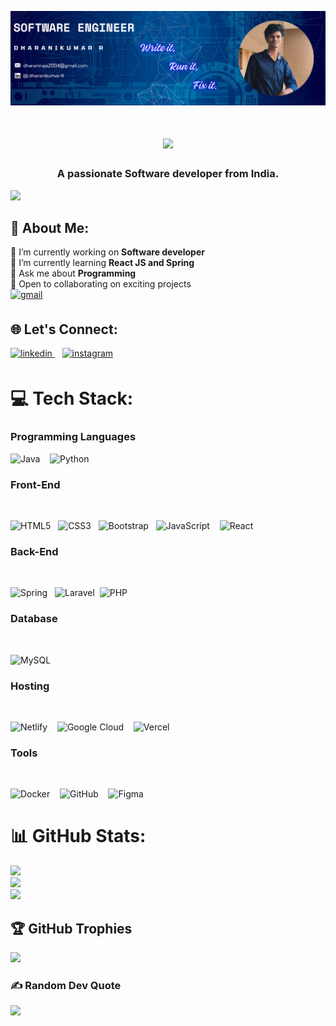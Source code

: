 ![logo](https://github.com/dharanikumar07/dharanikumar07/blob/main/Github.png)
<br>
<h1 align="center">
  <a href="https://git.io/typing-svg">
    <img src="https://readme-typing-svg.herokuapp.com/?lines=Hey+There!+👋;+Scroll+down!+👇;+Loved+your+visit+❤️;+&center=true&size=30&color=ffffff">
  </a>
</h1>
<h3 align="center">A passionate Software developer from India.</h3>

[![](https://visitcount.itsvg.in/api?id=dharanikumar07&icon=0&color=0)](https://visitcount.itsvg.in)

## 💫 About Me:

💼 I’m currently working on **Software developer**<br>
🌱 I’m currently learning **React JS and Spring**<br>
💬 Ask me about **Programming**<br>
💫 Open to collaborating on exciting projects<br>
<a href="#" target="_blank">
<img src="https://img.shields.io/badge/gmail-%239146FF.svg?&style=for-the-badge&logo=gmail&logoColor=white" alt=gmail style="margin-bottom: 5px;" />
</a>

## 🌐 Let's Connect:

<a href="https://www.linkedin.com/in/dharanikumar-r07/" target="_blank">
<img src="https://img.shields.io/badge/linkedin-%231E77B5.svg?&style=for-the-badge&logo=linkedin&logoColor=white" alt=linkedin style="margin-bottom: 5px;" />
</a>
&nbsp;&nbsp;
<a href="#" target="_blank">
<img src="https://img.shields.io/badge/instagram-%23E4405F.svg?&style=for-the-badge&logo=instagram&logoColor=white" alt=instagram style="margin-bottom: 5px;" />
</a>

# 💻 Tech Stack:
<h3>Programming Languages</h3>

![Java](https://img.shields.io/badge/java-%23ED8B00.svg?style=for-the-badge&logo=openjdk&logoColor=white) &nbsp;&nbsp;
![Python](https://img.shields.io/badge/python-3670A0?style=for-the-badge&logo=python&logoColor=ffdd54) &nbsp;&nbsp;


<h3>Front-End</h3><br>

![HTML5](https://img.shields.io/badge/html5-%23E34F26.svg?style=for-the-badge&logo=html5&logoColor=white)&nbsp;&nbsp;
![CSS3](https://img.shields.io/badge/css3-%231572B6.svg?style=for-the-badge&logo=css3&logoColor=white)&nbsp;&nbsp;
![Bootstrap](https://img.shields.io/badge/bootstrap-%238511FA.svg?style=for-the-badge&logo=bootstrap&logoColor=white)&nbsp;&nbsp;
![JavaScript](https://img.shields.io/badge/javascript-%23323330.svg?style=for-the-badge&logo=javascript&logoColor=%23F7DF1E) &nbsp;&nbsp;
![React](https://img.shields.io/badge/react-%2320232a.svg?style=for-the-badge&logo=react&logoColor=%2361DAFB)

<h3>Back-End</h3><br>

![Spring](https://img.shields.io/badge/spring-%236DB33F.svg?style=for-the-badge&logo=spring&logoColor=white) &nbsp;&nbsp;![Laravel](https://img.shields.io/badge/laravel-%23FF2D20.svg?style=for-the-badge&logo=laravel&logoColor=white)&nbsp;&nbsp;![PHP](https://img.shields.io/badge/php-%23777BB4.svg?style=for-the-badge&logo=php&logoColor=white) 

<h3>Database</h3><br>

![MySQL](https://img.shields.io/badge/mysql-4479A1.svg?style=for-the-badge&logo=mysql&logoColor=white) 

<h3>Hosting</h3><br>

![Netlify](https://img.shields.io/badge/netlify-%23000000.svg?style=for-the-badge&logo=netlify&logoColor=#00C7B7) &nbsp;&nbsp;
![Google Cloud](https://img.shields.io/badge/GoogleCloud-%234285F4.svg?style=for-the-badge&logo=google-cloud&logoColor=white) &nbsp;&nbsp;
![Vercel](https://img.shields.io/badge/vercel-%23000000.svg?style=for-the-badge&logo=vercel&logoColor=white) 

<h3>Tools</h3><br>

![Docker](https://img.shields.io/badge/docker-%230db7ed.svg?style=for-the-badge&logo=docker&logoColor=white) &nbsp;&nbsp;
![GitHub](https://img.shields.io/badge/github-%23121011.svg?style=for-the-badge&logo=github&logoColor=white) &nbsp;&nbsp;
![Figma](https://img.shields.io/badge/figma-%23F24E1E.svg?style=for-the-badge&logo=figma&logoColor=white)

# 📊 GitHub Stats:

![](https://github-readme-stats.vercel.app/api?username=dharanikumar07&theme=radical&hide_border=true&include_all_commits=false&count_private=false)<br/>
![](https://github-readme-streak-stats.herokuapp.com/?user=dharanikumar07&theme=radical&hide_border=true)<br/>
![](https://github-readme-stats.vercel.app/api/top-langs/?username=dharanikumar07&theme=radical&hide_border=true&include_all_commits=false&count_private=false&layout=compact)

## 🏆 GitHub Trophies
![](https://github-profile-trophy.vercel.app/?username=dharanikumar07&theme=radical&no-frame=false&no-bg=true&margin-w=4)

### ✍️ Random Dev Quote
![](https://quotes-github-readme.vercel.app/api?type=horizontal&theme=radical)


